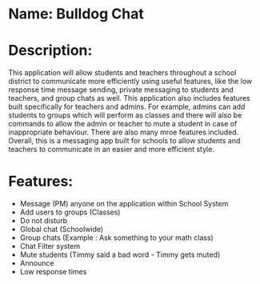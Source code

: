 # Name: Bulldog Chat

# Description:
This application will allow students and teachers throughout a school district to communicate more efficiently using useful features, like the low response time message sending, private messaging to students and teachers, and group chats as well. This application also includes features built specifically for teachers and admins. For example, admins can add students to groups which will perform as classes and there will also be commands to allow the admin or teacher to mute a student in case of inappropriate behaviour. There are also many mroe features included. Overall, this is a messaging app built for schools to allow students and teachers to communicate in an easier and more efficient style.  

# Features:
- Message (PM) anyone on the application within School System
-  Add users to groups (Classes)
-  Do not disturb 
-  Global chat (Schoolwide)
-  Group chats (Example : Ask something to your math class)
-  Chat Filter system 
-  Mute students (Timmy said a bad word - Timmy gets muted)
-  Announce 
-  Low response times
